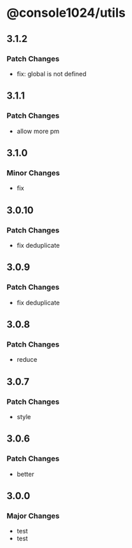 # @console1024/utils

## 3.1.2

### Patch Changes

- fix: global is not defined

## 3.1.1

### Patch Changes

- allow more pm

## 3.1.0

### Minor Changes

- fix

## 3.0.10

### Patch Changes

- fix deduplicate

## 3.0.9

### Patch Changes

- fix deduplicate

## 3.0.8

### Patch Changes

- reduce

## 3.0.7

### Patch Changes

- style

## 3.0.6

### Patch Changes

- better

## 3.0.0

### Major Changes

- test
- test
